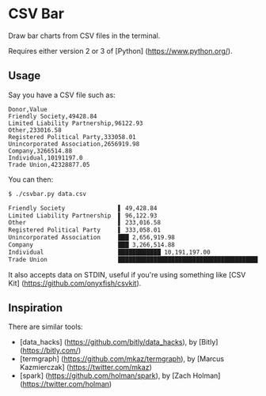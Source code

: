 CSV Bar
=======

Draw bar charts from CSV files in the terminal.

Requires either version 2 or 3 of [Python] (https://www.python.org/).


Usage
-----

Say you have a CSV file such as:

```csv
Donor,Value
Friendly Society,49428.84
Limited Liability Partnership,96122.93
Other,233016.58
Registered Political Party,333058.01
Unincorporated Association,2656919.98
Company,3266514.88
Individual,10191197.0
Trade Union,42328877.05
```

You can then:

```bash
$ ./csvbar.py data.csv

Friendly Society               ▌ 49,428.84
Limited Liability Partnership  ▌ 96,122.93
Other                          ▌ 233,016.58
Registered Political Party     ▌ 333,058.01
Unincorporated Association     ███ 2,656,919.98
Company                        ███ 3,266,514.88
Individual                     ████████████ 10,191,197.00
Trade Union                    ██████████████████████████████████████████████████ 42,328,877.05

```

It also accepts data on STDIN, useful if you're using something like [CSV Kit] (https://github.com/onyxfish/csvkit).


Inspiration
-----------

There are similar tools:

 * [data_hacks] (https://github.com/bitly/data_hacks), by [Bitly] (https://bitly.com/)
 * [termgraph] (https://github.com/mkaz/termgraph), by [Marcus Kazmierczak] (https://twitter.com/mkaz)
 * [spark] (https://github.com/holman/spark), by [Zach Holman] (https://twitter.com/holman)
